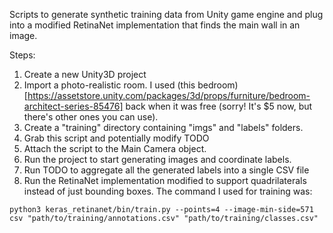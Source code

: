 Scripts to generate synthetic training data from Unity game engine and plug into a modified RetinaNet implementation that finds the main wall in an image.

Steps:


1. Create a new Unity3D project
2. Import a photo-realistic room.  I used (this bedroom)[https://assetstore.unity.com/packages/3d/props/furniture/bedroom-architect-series-85476] back when it was free (sorry! It's $5 now, but there's other ones you can use).
3. Create a "training" directory containing "imgs" and "labels" folders.
4. Grab this script and potentially modify TODO
5. Attach the script to the Main Camera object.
6. Run the project to start generating images and coordinate labels.
7. Run TODO to aggregate all the generated labels into a single CSV file
8. Run the RetinaNet implementation modified to support quadrilaterals instead of just bounding boxes.  The command I used for training was:

`python3 keras_retinanet/bin/train.py --points=4 --image-min-side=571 csv "path/to/training/annotations.csv" "path/to/training/classes.csv"`
